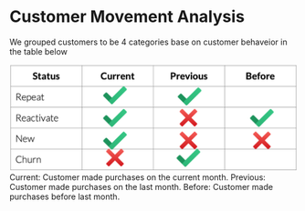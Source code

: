 # Customer Movement Analysis
We grouped customers to be 4 categories base on customer behaveior in the table below

![chart](./Table.png)
Current: Customer made purchases on the current month.
Previous: Customer made purchases on the last month.
Before: Customer made purchases before last month. 